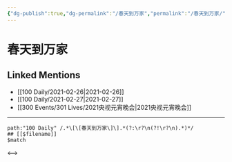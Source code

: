 ```yaml
---
{"dg-publish":true,"dg-permalink":"/春天到万家","permalink":"/春天到万家/","created":"2023-04-09T14:41:33.000+08:00","updated":"2023-04-09T14:41:33.000+08:00"}
---
```


# 春天到万家

## Linked Mentions
- [[100 Daily/2021-02-26\|2021-02-26]]
- [[100 Daily/2021-02-27\|2021-02-27]]
- [[300 Events/301 Lives/2021央视元宵晚会\|2021央视元宵晚会]]


---

```expander
path:"100 Daily" /.*\[\[春天到万家\]\].*(?:\r?\n(?!\r?\n).*)*/
## [[$filename]]
$match
```

<-->